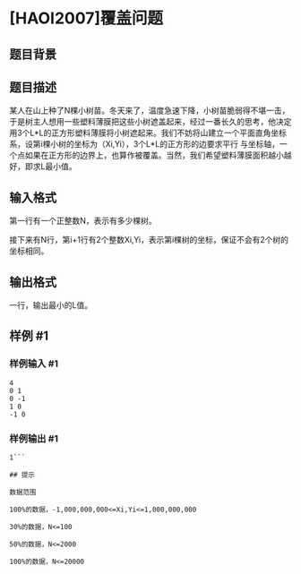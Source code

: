# [HAOI2007]覆盖问题

## 题目背景



## 题目描述

某人在山上种了N棵小树苗。冬天来了，温度急速下降，小树苗脆弱得不堪一击，于是树主人想用一些塑料薄膜把这些小树遮盖起来，经过一番长久的思考，他决定 用3个L\*L的正方形塑料薄膜将小树遮起来。我们不妨将山建立一个平面直角坐标系，设第i棵小树的坐标为（Xi,Yi），3个L\*L的正方形的边要求平行 与坐标轴，一个点如果在正方形的边界上，也算作被覆盖。当然，我们希望塑料薄膜面积越小越好，即求L最小值。


## 输入格式

第一行有一个正整数N，表示有多少棵树。

接下来有N行，第i+1行有2个整数Xi,Yi，表示第i棵树的坐标，保证不会有2个树的坐标相同。


## 输出格式

一行，输出最小的L值。


## 样例 #1

### 样例输入 #1
```
4
0 1
0 -1
1 0
-1 0
```

### 样例输出 #1

```
1```

## 提示

数据范围

100%的数据，-1,000,000,000<=Xi,Yi<=1,000,000,000

30%的数据，N<=100

50%的数据，N<=2000

100%的数据，N<=20000


